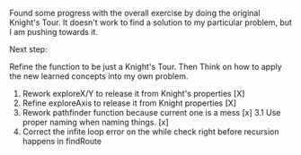 Found some progress with the overall exercise by doing the original Knight's Tour. It doesn't work to find a solution to my particular problem, but I am pushing towards it.

Next step:

Refine the function to be just a Knight's Tour. Then Think on how to apply the new learned concepts into my own problem.

1. Rework exploreX/Y to release it from Knight's properties [X]
2. Refine exploreAxis to release it from Knight properties  [X]
3. Rework pathfinder function because current one is a mess [x]
3.1 Use proper naming when naming things. [x]
4. Correct the infite loop error on the while check right before recursion happens in findRoute